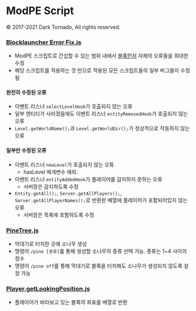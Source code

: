 # ModPE Script

© 2017-2021 Dark Tornado, All rights reserved.

### [Blocklauncher Error Fix.js](Blocklauncher%20Error%20Fix.js)
* ModPE 스크립트로 간섭할 수 있는 범위 내에서 [블록런처](https://play.google.com/store/apps/details?id=net.zhuoweizhang.mcpelauncher) 자체의 오류들을 최대한 수정
* 해당 스크립트를 적용하는 것 만으로 적용된 모든 스크립트들의 일부 버그들이 수정됨
#### 완전히 수정된 오류
* 이벤트 리스너 `selectLevelHook`가 호출되지 않는 오류
* 일부 엔티티가 사라졌음에도 이벤트 리스너 `entityRemovedHook`가 호출되지 않는 오류
* `Level.getWorldName();`과 `Level.getWorldDir();`가 정상적으로 작동하지 않는 오류
#### 일부만 수정된 오류
* 이벤트 리스너 `newLevel`가 호출되지 않는 오류
  * hasLevel 매개변수 예외.
* 이벤트 리스너 `entityAddedHook`가 플레이어를 감지하지 못하는 오류
  * 서버장은 감지하도록 수정
* `Entity.getAll();`, `Server.getAllPlayers();`, `Server.getAllPlayerNames();`로 반환한 배열에 플레이어가 포함되어있지 않는 오류
  * 서버장은 목록에 포함하도록 수정

### [PineTree.js](PineTree.js)
* 막대기로 터치한 곳에 소나무 생성
* 명령어 `/pine [종류]`를 통해 생성할 소나무의 종류 선택 가능. 종류는 1~4 사이의 정수
* 명령어 `/pine off`를 통해 막대기로 블록을 터치해도 소나무가 생성되지 않도록 설정 가능

### [Player.getLookingPosition.js](Player.getLookingPosition.js)
* 플레이어가 바라보고 있는 블록의 좌표를 배열로 반환
